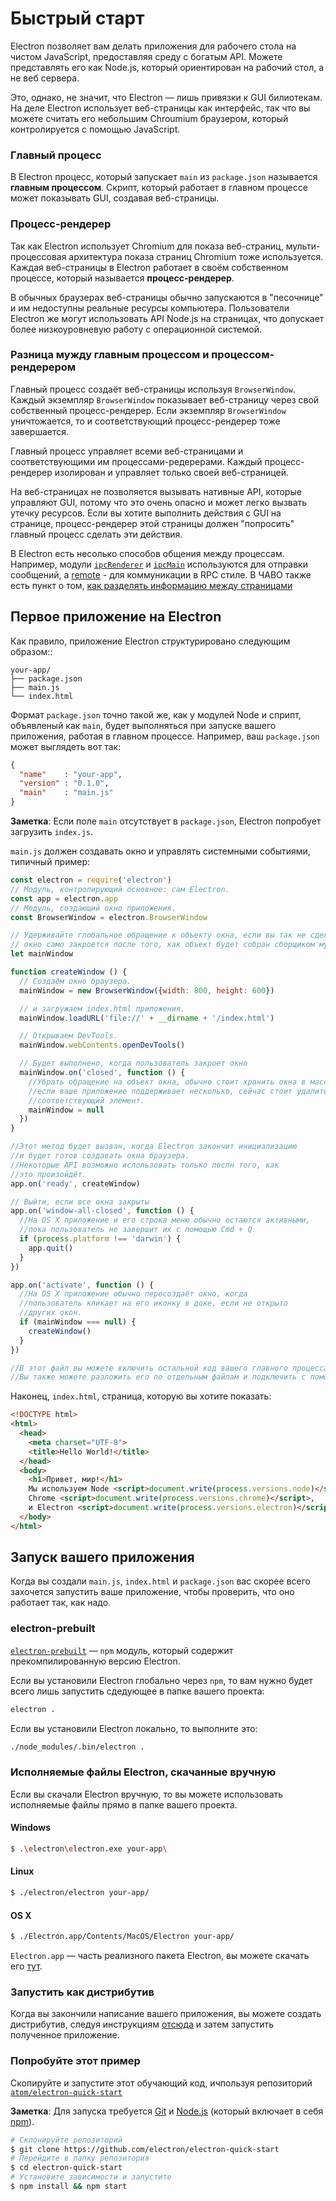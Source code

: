 # Быстрый старт

Electron позволяет вам делать приложения для рабочего стола на чистом JavaScript,
предоставляя среду с богатым API. Можете представлять его как Node.js, который
ориентирован на рабочий стол, а не веб сервера.

Это, однако, не значит, что Electron — лишь привязки к GUI билиотекам. На деле
Electron использует веб-страницы как интерфейс, так что вы можете считать его
небольшим Chroumium браузером, который контролируется с помощью JavaScript.

### Главный процесс

В Electron процесс, который запускает `main` из `package.json` называется
__главным процессом__. Скрипт, который работает в главном процессе может
показывать GUI, создавая веб-страницы.

### Процесс-рендерер

Так как Electron использует Chromium для показа веб-страниц,
мульти-процессовая архитектура показа страниц Chromium тоже используется.
Каждая веб-страницы в Electron работает в своём собственном процессе,
который называется  __процесс-рендерер__.

В обычных браузерах веб-страницы обычно запускаются в "песочнице" и им недоступны
реальные ресурсы компьютера. Пользователи Electron же могут использовать API
Node.js на страницах, что допускает более низкоуровневую работу с операционной системой.

### Разница мужду главным процессом и процессом-рендерером

Главный процесс создаёт веб-страницы используя `BrowserWindow`. Каждый экземпляр
`BrowserWindow` показывает веб-страницу через свой собственный процесс-рендерер.
Если экземпляр `BrowserWindow` уничтожается, то и соответствующий процесс-рендерер тоже
завершается.

Главный процесс управляет всеми веб-страницами и соответствующими им процессами-редерерами.
Каждый процесс-рендерер изолирован и управляет только своей веб-страницей.

На веб-страницах не позволяется вызывать нативные API, которые управляют GUI,
потому что это очень опасно и может легко вызвать утечку ресурсов. Если вы хотите
выполнить действия с GUI на странице, процесс-рендерер этой страницы должен
"попросить" главный процесс сделать эти действия.

В Electron есть несолько способов общения между процессам. Например, модули
[`ipcRenderer`](../api/ipc-renderer.md) и [`ipcMain`](../api/ipc-main.md) используются
для отправки сообщений, а [remote](../api/remote.md) - для коммуникации в RPC стиле.
В ЧАВО также есть пункт о том, [как разделять информацию между страницами][share-data]

## Первое приложение на Electron

Как правило, приложение Electron структурировано следующим образом::

```text
your-app/
├── package.json
├── main.js
└── index.html
```

Формат `package.json` точно такой же, как у модулей Node и сприпт, объявленый
как `main`, будет выполняться при запуске вашего приложения, работая в
главном процессе. Например, ваш `package.json` может выглядеть вот так:

```json
{
  "name"    : "your-app",
  "version" : "0.1.0",
  "main"    : "main.js"
}
```

__Заметка__: Если поле `main` отсутствует в `package.json`, Electron попробует
загрузить `index.js`.


`main.js` должен создавать окно и управлять системными событиями,
типичный пример:

```javascript
const electron = require('electron')
// Модуль, контролирующий основное: сам Electron.
const app = electron.app
// Модуль, создающий окно приложения.
const BrowserWindow = electron.BrowserWindow

// Удерживайте глобальное обращение к объекту окна, если вы так не сделаете, то
// окно само закроется после того, как объект будет собран сборщиком мусора.
let mainWindow

function createWindow () {
  // Создаём окно браузера.
  mainWindow = new BrowserWindow({width: 800, height: 600})

  // и загружаем index.html приложения.
  mainWindow.loadURL('file://' + __dirname + '/index.html')

  // Открываем DevTools.
  mainWindow.webContents.openDevTools()

  // Будет выполнено, когда пользователь закроет окно
  mainWindow.on('closed', function () {
    //Убрать обращение на объект окна, обычно стоит хранить окна в массиве,
    //если ваше приложение поддерживает несколько, сейчас стоит удалить
    //соответствующий элемент.
    mainWindow = null
  })
}

//Этот метод будет вызван, когда Electron закончит инициализацию
//и будет готов создавать окна браузера.
//Некоторые API возможно использовать только послн того, как
//это произойдёт.
app.on('ready', createWindow)

// Выйти, если все окна закрыты
app.on('window-all-closed', function () {
  //На OS X приложение и его строка меню обычно остаются активными,
  //пока пользователь не завершит их с помощью Cmd + Q.
  if (process.platform !== 'darwin') {
    app.quit()
  }
})

app.on('activate', function () {
  //На OS X приложение обычно пересоздаёт окно, когда
  //пользователь кликает на его иконку в доке, если не открыто
  //других окон.
  if (mainWindow === null) {
    createWindow()
  }
})

//В этот файл вы можете включить остальной код вашего главного процесса.
//Вы также можете разложить его по отдельным файлам и подключить с помощью require.

```

Наконец, `index.html`, страница, которую вы хотите показать:

```html
<!DOCTYPE html>
<html>
  <head>
    <meta charset="UTF-8">
    <title>Hello World!</title>
  </head>
  <body>
    <h1>Привет, мир!</h1>
    Мы используем Node <script>document.write(process.versions.node)</script>,
    Chrome <script>document.write(process.versions.chrome)</script>,
    и Electron <script>document.write(process.versions.electron)</script>.
  </body>
</html>
```

## Запуск вашего приложения

Когда вы создали `main.js`, `index.html` и `package.json` вас скорее всего захочется
запустить ваше приложение, чтобы проверить, что оно работает так, как надо.

### electron-prebuilt

[`electron-prebuilt`](https://github.com/electron-userland/electron-prebuilt) — `npm` модуль,
который содержит прекомпилированную версию Electron.

Если вы установили Electron глобально через `npm`, то вам нужно будет всего лишь
запустить сдедующее в папке вашего проекта:

```bash
electron .
```

Если вы установили Electron локально, то выполните это:

```bash
./node_modules/.bin/electron .
```

### Исполняемые файлы Electron, скачанные вручную

Если вы скачали Electron вручную, то вы можете использовать
исполняемые файлы прямо в папке вашего проекта.

#### Windows

```bash
$ .\electron\electron.exe your-app\
```

#### Linux

```bash
$ ./electron/electron your-app/
```

#### OS X

```bash
$ ./Electron.app/Contents/MacOS/Electron your-app/
```

`Electron.app` — часть реализного пакета Electron, вы можете скачать его
[тут](https://github.com/electron/electron/releases).

### Запустить как дистрибутив

Когда вы закончили написание вашего приложения, вы можете создать
дистрибутив, следуя инструкциям [отсюда](./application-distribution.md) и
затем запустить полученное приложение.

### Попробуйте этот пример

Скопируйте и запустите этот обучающий код, ичпользуя репозиторий [`atom/electron-quick-start`](https://github.com/electron/electron-quick-start)

**Заметка**: Для запуска требуется [Git](https://git-scm.com) и [Node.js](https://nodejs.org/en/download/) (который включает в себя [npm](https://npmjs.org)).

```bash
# Склонируйте репозиторий
$ git clone https://github.com/electron/electron-quick-start
# Перейдите в папку репозитория
$ cd electron-quick-start
# Установите зависимости и запустите
$ npm install && npm start
```

[share-data]: ../faq/electron-faq.md#how-to-share-data-between-web-pages

